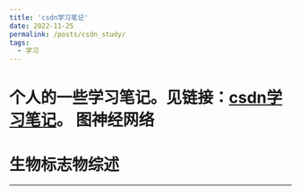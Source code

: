 ```yaml
---
title: 'csdn学习笔记'
date: 2022-11-25
permalink: /posts/csdn_study/
tags:
  - 学习
---
```


个人的一些学习笔记。见链接：[csdn学习笔记](https://blog.csdn.net/ppgodcsy?type=blog)。
图神经网络
======

生物标志物综述
======

------

